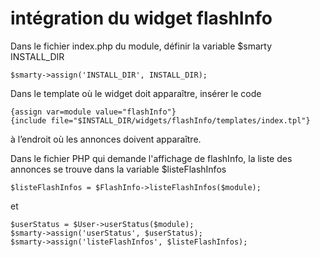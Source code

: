 # intégration du widget flashInfo

 Dans le fichier index.php du module, définir la variable $smarty INSTALL_DIR
```
$smarty->assign('INSTALL_DIR', INSTALL_DIR);
```

 Dans le template où le widget doit apparaître, insérer le code

```
{assign var=module value="flashInfo"}
{include file="$INSTALL_DIR/widgets/flashInfo/templates/index.tpl"}
```
à l’endroit où les annonces doivent apparaître.

Dans le fichier PHP qui demande l'affichage de flashInfo, la liste des annonces se trouve dans la variable $listeFlashInfos
```
$listeFlashInfos = $FlashInfo->listeFlashInfos($module);
```
et
```
$userStatus = $User->userStatus($module);
$smarty->assign('userStatus', $userStatus);
$smarty->assign('listeFlashInfos', $listeFlashInfos);
```
